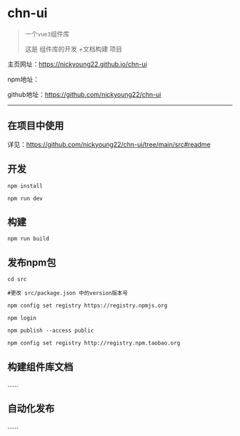 # chn-ui

> 一个`vue3`组件库
>
> 这是 组件库的开发 +文档构建 项目

主页网址：https://nickyoung22.github.io/chn-ui

npm地址：

github地址：https://github.com/nickyoung22/chn-ui

---

## 在项目中使用

详见：https://github.com/nickyoung22/chn-ui/tree/main/src#readme

## 开发

```shell
npm install

npm run dev
```

## 构建

```shell
npm run build 
```

## 发布npm包

```shell
cd src

#更改 src/package.json 中的version版本号

npm config set registry https://registry.npmjs.org

npm login

npm publish --access public

npm config set registry http://registry.npm.taobao.org
```

## 构建组件库文档

......

## 自动化发布

......

